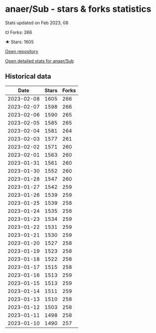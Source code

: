 # anaer/Sub - stars & forks statistics

Stats updated on Feb 2023, 08

☋ Forks: 266

★ Stars: 1605

[Open repository](https://github.com/anaer/Sub)

[Open detailed stats for anaer/Sub](https://reviewgithub.com/rep/anaer/Sub)

## Historical data
| Date | Stars | Forks |
|------|-------|-------|
| 2023-02-08 | 1605 | 266 | 
| 2023-02-07 | 1598 | 266 | 
| 2023-02-06 | 1590 | 265 | 
| 2023-02-05 | 1585 | 265 | 
| 2023-02-04 | 1581 | 264 | 
| 2023-02-03 | 1577 | 261 | 
| 2023-02-02 | 1571 | 260 | 
| 2023-02-01 | 1563 | 260 | 
| 2023-01-31 | 1561 | 260 | 
| 2023-01-30 | 1552 | 260 | 
| 2023-01-28 | 1547 | 260 | 
| 2023-01-27 | 1542 | 259 | 
| 2023-01-26 | 1539 | 259 | 
| 2023-01-25 | 1539 | 258 | 
| 2023-01-24 | 1535 | 258 | 
| 2023-01-23 | 1534 | 259 | 
| 2023-01-22 | 1531 | 259 | 
| 2023-01-21 | 1530 | 259 | 
| 2023-01-20 | 1527 | 258 | 
| 2023-01-19 | 1523 | 258 | 
| 2023-01-18 | 1522 | 258 | 
| 2023-01-17 | 1515 | 258 | 
| 2023-01-16 | 1513 | 259 | 
| 2023-01-15 | 1513 | 259 | 
| 2023-01-14 | 1511 | 259 | 
| 2023-01-13 | 1510 | 258 | 
| 2023-01-12 | 1503 | 258 | 
| 2023-01-11 | 1498 | 258 | 
| 2023-01-10 | 1490 | 257 | 

